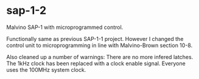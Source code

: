 # sap-1-2
Malvino SAP-1 with microprogrammed control. 


Functionally same as previous SAP-1-1 project. However I changed the
control unit to microprogramming in line with Malvino-Brown section
10-8.

Also cleaned up a number of warnings: There are no more infered
latches. The 1kHz clock has been replaced with a clock enable
signal. Everyone uses the 100MHz system clock.

